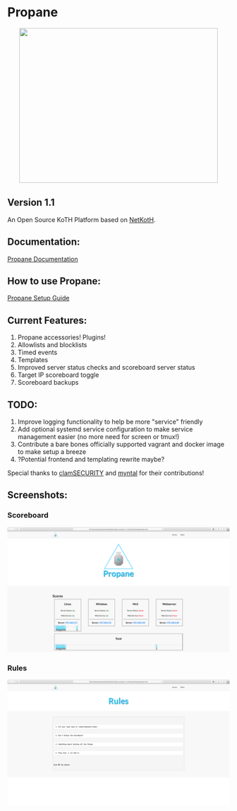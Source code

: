 # Propane

<p align="center">
<img src="https://raw.githubusercontent.com/InjectionSoftwareDevelopment/Propane/master/propane-logo.png" width=450px height=350px/>
</p>


## Version 1.1

An Open Source KoTH Platform based on [NetKotH](https://github.com/NetKotH/netkoth-python).

## Documentation:
[Propane Documentation](https://github.com/InjectionSoftwareDevelopment/Propane/blob/master/doc/markdown/)



## How to use Propane:
[Propane Setup Guide](https://github.com/InjectionSoftwareDevelopment/Propane/blob/master/doc/markdown/propane_setup.md)

## Current Features:
1. Propane accessories! Plugins!
2. Allowlists and blocklists
3. Timed events
4. Templates
5. Improved server status checks and scoreboard server status
6. Target IP scoreboard toggle
7. Scoreboard backups

## TODO:
1. Improve logging functionality to help be more "service" friendly
2. Add optional systemd service configuration to make service management easier (no more need for screen or tmux!)
3. Contribute a bare bones officially supported vagrant and docker image to make setup a breeze
4. ?Potential frontend and templating rewrite maybe?

Special thanks to [clamSECURITY](https://github.com/clamsecurity) and [myntal](https://github.com/Myntal) for their contributions!

## Screenshots:

### Scoreboard

<img src="https://raw.githubusercontent.com/InjectionSoftwareDevelopment/Propane/master/scoreboard_screenshot.png">

### Rules

<img src="https://raw.githubusercontent.com/InjectionSoftwareDevelopment/Propane/master/rules_screenshot.png">
